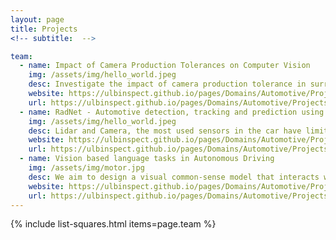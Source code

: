 ```yaml
---
layout: page
title: Projects
<!-- subtitle:  -->

team:
  - name: Impact of Camera Production Tolerances on Computer Vision
    img: /assets/img/hello_world.jpeg
    desc: Investigate the impact of camera production tolerance in surround-view cameras for the application of autonomous driving. 
    website: https://ulbinspect.github.io/pages/Domains/Automotive/Projects/Camera_Production_Tolerances/
    url: https://ulbinspect.github.io/pages/Domains/Automotive/Projects/Camera_Production_Tolerances/
  - name: RadNet - Automotive detection, tracking and prediction using radar data
    img: /assets/img/hello_world.jpeg
    desc: Lidar and Camera, the most used sensors in the car have limitations in adverse weather conditions – rain, snow and fog and low light conditions. With this knowledge of visual common-sense, the vehicle control module can be improved to an extent where an end-user should be able to instruct an autonomous car to do certain actions wrt driving.  	
    website: https://ulbinspect.github.io/pages/Domains/Automotive/Projects/RadNet/
    url: https://ulbinspect.github.io/pages/Domains/Automotive/Projects/RadNet/    
  - name: Vision based language tasks in Autonomous Driving 
    img: /assets/img/motor.jpg 
    desc: We aim to design a visual common-sense model that interacts with end-user in autonomous driving scenarios and answers queries on the driving decisions made by the vehicle. 
    website: https://ulbinspect.github.io/pages/Domains/Automotive/Projects/Vision_language_auto_drive/ 
    url: https://ulbinspect.github.io/pages/Domains/Automotive/Projects/Vision_language_auto_drive/     
---
```

{% include list-squares.html items=page.team %}
